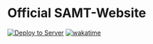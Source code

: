 # Official SAMT-Website
[![Deploy to Server](https://github.com/Siegener-Anime-und-Manga-Treff-SAMT/SAMT-Website/actions/workflows/deploy.yml/badge.svg)](https://github.com/Siegener-Anime-und-Manga-Treff-SAMT/SAMT-Website/actions/workflows/deploy.yml)
[![wakatime](https://wakatime.com/badge/user/17f322c9-222a-48b4-9e15-983c41f7aed4/project/c88af518-1033-402f-8915-46fee56c729b.svg)](https://wakatime.com/badge/user/17f322c9-222a-48b4-9e15-983c41f7aed4/project/c88af518-1033-402f-8915-46fee56c729b)
